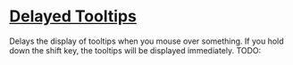 # [Delayed Tooltips](https://www.mousehuntgame.com/preferences.php?tab=mousehunt-improved-settings#mousehunt-improved-settings-feature-delayed-tooltips)

Delays the display of tooltips when you mouse over something. If you hold down the shift key, the tooltips will be displayed immediately. TODO:

